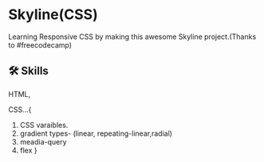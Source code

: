 
# Skyline(CSS)

Learning Responsive CSS by making this awesome Skyline project.(Thanks to #freecodecamp)


## 🛠 Skills
 HTML,

 CSS...{
1. CSS varaibles.
2. gradient types- (linear, repeating-linear,radial)
3. meadia-query
4. flex
 }


